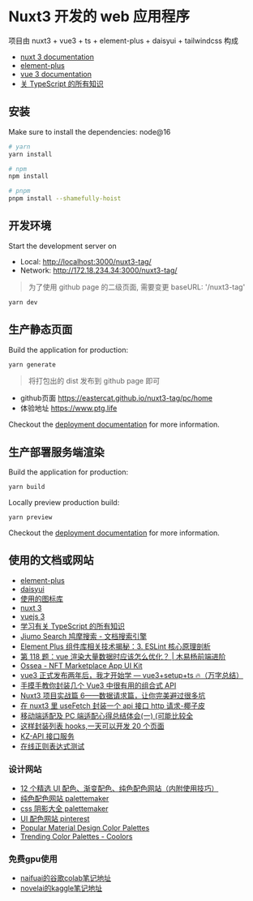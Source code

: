 # Nuxt3 开发的 web 应用程序

项目由 nuxt3 + vue3 + ts + element-plus + daisyui + tailwindcss 构成

- [nuxt 3 documentation](https://v3.nuxtjs.org)
- [element-plus](https://element-plus.gitee.io/zh-CN/component/button.html)
- [vue 3 documentation](https://cn.vuejs.org/guide/introduction.html#api-styles)
- [关 TypeScript 的所有知识](https://www.tslang.cn/docs/home.html)

## 安装

Make sure to install the dependencies: node@16

```bash
# yarn
yarn install

# npm
npm install

# pnpm
pnpm install --shamefully-hoist
```

## 开发环境

Start the development server on

- Local: <http://localhost:3000/nuxt3-tag/>
- Network: <http://172.18.234.34:3000/nuxt3-tag/>

> 为了使用 github page 的二级页面, 需要变更 baseURL: '/nuxt3-tag'

```bash
yarn dev
```

## 生产静态页面

Build the application for production:

```bash
yarn generate
```

> 将打包出的 dist 发布到 github page 即可

- github页面 <https://eastercat.github.io/nuxt3-tag/pc/home>
- 体验地址 <https://www.ptg.life>

Checkout the [deployment documentation](https://v3.nuxtjs.org/guide/deploy/presets) for more information.

## 生产部署服务端渲染

Build the application for production:

```bash
yarn build
```

Locally preview production build:

```bash
yarn preview
```

Checkout the [deployment documentation](https://v3.nuxtjs.org/guide/deploy/presets) for more information.

## 使用的文档或网站

- [element-plus](https://element-plus.gitee.io/zh-CN/component/button.html)
- [daisyui](https://daisyui.com/docs/themes/?lang=zh_cn)
- [使用的图标库](https://icones.js.org/)
- [nuxt 3](https://nuxt.com/)
- [vuejs 3](https://cn.vuejs.org/guide/introduction.html#api-styles)
- [学习有关 TypeScript 的所有知识](https://www.tslang.cn/docs/home.html)
- [Jiumo Search 鸠摩搜索 - 文档搜索引擎](https://www.jiumodiary.com/)
- [Element Plus 组件库相关技术揭秘：3. ESLint 核心原理剖析](https://juejin.cn/post/7153659360177029150)
- [第 118 题：vue 渲染大量数据时应该怎么优化？ | 木易杨前端进阶](https://muyiy.cn/question/frame/118.html)
- [Ossea - NFT Marketplace App UI Kit](https://ui8.net/munirsr/products/ossea)
- [vue3 正式发布两年后，我才开始学 — vue3+setup+ts 🔥（万字总结）](https://juejin.cn/post/7158331832512020511)
- [手摸手教你封装几个 Vue3 中很有用的组合式 API](https://www.bmabk.com/index.php/post/29193.html)
- [Nuxt3 项目实战篇 6——数据请求篇，让你完美避过很多坑](https://www.zhmzjl.com/show-11-324-1.html)
- [在 nuxt3 里 useFetch 封装一个 api 接口 http 请求-椰子皮](https://yezipi.net/article/detail/10095)
- [移动端适配及 PC 端适配心得总结体会(一) (可能比较全](https://juejin.cn/post/6884042902587047943)
- [这样封装列表 hooks,一天可以开发 20 个页面](https://juejin.cn/post/7165467345648320520)
- [KZ-API 接口服务](https://kuizuo.cn/use-nuxt3-build-api-server/)
- [在线正则表达式测试](https://tool.oschina.net/regex/#)

### 设计网站

- [12 个精选 UI 配色、渐变配色、纯色配色网站（内附使用技巧）](https://zhuanlan.zhihu.com/p/139930130)
- [纯色配色网站 palettemaker](https://palettemaker.com/)
- [css 阴影大全 palettemaker](https://getcssscan.com/css-box-shadow-examples?ref=producthunt)
- [UI 配色网站 pinterest](https://www.pinterest.com/search/pins/?q=Masonry%20ui&rs=typed)
- [Popular Material Design Color Palettes](https://material.colorion.co/popular)
- [Trending Color Palettes - Coolors](https://coolors.co/palettes/trending)

### 免费gpu使用

- [naifuai的谷歌colab笔记地址](https://colab.research.google.com/drive/1_Ma71L6uGbtt6UQyA3FjqW2lcZ5Bjck-?authuser=0#scrollTo=uQBR9zXQGJrn)
- [novelai的kaggle笔记地址](https://www.kaggle.com/code/inmine/novelai-with-webui-stable-diffusion-version)
